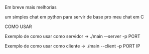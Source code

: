 Em breve mais melhorias




um simples chat em python para servir de base pro meu chat em C

COMO USAR

Exemplo de como usar como servidor ->  ./main --server -p PORT

Exemplo de como usar como cliente -> ./main --client -p PORT IP

